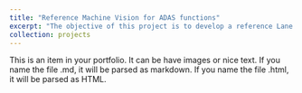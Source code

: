 ```yaml
---
title: "Reference Machine Vision for ADAS functions"
excerpt: "The objective of this project is to develop a reference Lane Detection (LD) system that will provide a benchmark for evaluating different lane markings, sensors and perception algorithms. The goal is to create a system that will validate the effectiveness of lane markings as well as the vision algorithms through a systematic development of LD metrics, and testing of LD algorithms. A Safe-D UTC sponsored project.<br/><img src='/images/lane.jpg'>"
collection: projects
---
```


This is an item in your portfolio. It can be have images or nice text. If you name the file .md, it will be parsed as markdown. If you name the file .html, it will be parsed as HTML. 
